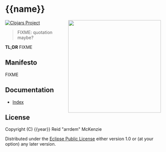 # {{name}}
<img align="right" src="/etc/{{name}}.jpg" width=300/>

[![Clojars Project](http://clojars.org/me.arrdem/{{name}}/latest-version.svg)](https://clojars.org/{{fq-name}})

> FIXME: quotation maybe?

**TL;DR** FIXME

## Manifesto

FIXME

## Documentation

- [Index](/docs/index.md)

## License

Copyright (C) {{year}} Reid "arrdem" McKenzie

Distributed under the [Eclipse Public License](/LICENSE) either version 1.0 or (at your option) any later version.
